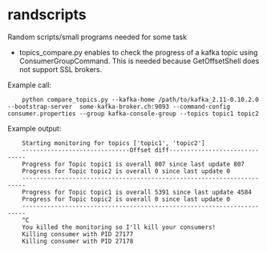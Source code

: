 # randscripts
Random scripts/small programs needed for some task

  - topics_compare.py enables to check the progress of a kafka topic using ConsumerGroupCommand. This is needed because GetOffsetShell does not support SSL brokers.

  Example call:

```
  	python compare_topics.py --kafka-home /path/to/kafka_2.11-0.10.2.0 --bootstrap-server  some-kafka-broker.ch:9093 --command-config consumer.properties --group kafka-console-group --topics topic1 topic2
```

  Example output:

```
  	Starting monitoring for topics ['topic1', 'topic2']
	------------------------------Offset diff------------------------------
	Progress for Topic topic1 is overall 807 since last update 807
	Progress for Topic topic2 is overall 0 since last update 0
	-----------------------------------------------------------------------
	Progress for Topic topic1 is overall 5391 since last update 4584
	Progress for Topic topic2 is overall 0 since last update 0
	-----------------------------------------------------------------------
	^C
	You killed the monitoring so I'll kill your consumers!
	Killing consumer with PID 27177
	Killing consumer with PID 27178
```

